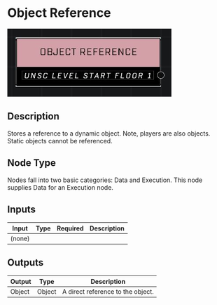 # Object Reference
![](../../../.gitbook/assets/object-reference.JPG)

## Description
Stores a reference to a dynamic object. Note, players are also objects. Static objects cannot be referenced.

## Node Type
Nodes fall into two basic categories: Data and Execution. This node supplies Data for an Execution node.

## Inputs
| Input | Type | Required | Description |
|------------------|------------------|----------|--------------------------------------------------------------|
| (none) |  |  |  |

## Outputs
| Output | Type | Description |
|------------------|------------------|--------------------------------------------------------------|
| Object | Object | A direct reference to the object. |